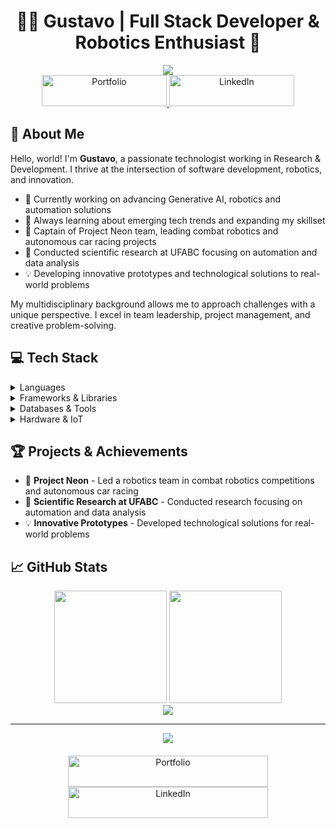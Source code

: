 # <div align="center">👨‍💻 Gustavo | Full Stack Developer & Robotics Enthusiast 🤖</div>

<div align="center">
  <img src="https://readme-typing-svg.herokuapp.com/?lines=Full+Stack+Developer;Robotics+Expert;Research+Enthusiast;Innovation+Driven&font=Fira%20Code&center=true&width=380&height=50">
</div>

<div align="center">
  <a href="https://portfolio-site-b708zcgxw-gustavodrls-projects.vercel.app/">
    <img src="https://img.shields.io/badge/PORTFOLIO-%E2%86%92-brightgreen?style=for-the-badge&labelColor=black&color=20B2AA&logoColor=white" alt="Portfolio" width="200" height="50"/>
  </a>
  
  <a href="https://www.linkedin.com/in/gustavodrl/">
    <img src="https://img.shields.io/badge/LinkedIn-%E2%86%92-blue?style=for-the-badge&logo=linkedin&labelColor=0077B5&color=0A66C2&logoColor=white" alt="LinkedIn" width="200" height="50"/>
  </a>
</div>

## 🚀 About Me

Hello, world! I'm **Gustavo**, a passionate technologist working in Research & Development. I thrive at the intersection of software development, robotics, and innovation.

- 🔭 Currently working on advancing Generative AI, robotics and automation solutions
- 🌱 Always learning about emerging tech trends and expanding my skillset
- 👥 Captain of Project Neon team, leading combat robotics and autonomous car racing projects
- 🔬 Conducted scientific research at UFABC focusing on automation and data analysis
- 💡 Developing innovative prototypes and technological solutions to real-world problems

My multidisciplinary background allows me to approach challenges with a unique perspective. I excel in team leadership, project management, and creative problem-solving.

## 💻 Tech Stack

<details>
<summary>Languages</summary>
<p>

![Python](https://img.shields.io/badge/python-3670A0?style=for-the-badge&logo=python&logoColor=ffdd54)
![JavaScript](https://img.shields.io/badge/javascript-%23323330.svg?style=for-the-badge&logo=javascript&logoColor=%23F7DF1E)
![C](https://img.shields.io/badge/c-%2300599C.svg?style=for-the-badge&logo=c&logoColor=white)
![HTML5](https://img.shields.io/badge/html5-%23E34F26.svg?style=for-the-badge&logo=html5&logoColor=white)
![CSS3](https://img.shields.io/badge/css3-%231572B6.svg?style=for-the-badge&logo=css3&logoColor=white)
![Shell Script](https://img.shields.io/badge/shell_script-%23121011.svg?style=for-the-badge&logo=gnu-bash&logoColor=white)
![LaTeX](https://img.shields.io/badge/latex-%23008080.svg?style=for-the-badge&logo=latex&logoColor=white)

</p>
</details>

<details>
<summary>Frameworks & Libraries</summary>
<p>

![Vue.js](https://img.shields.io/badge/vue.js-%2335495e.svg?style=for-the-badge&logo=vuedotjs&logoColor=%234FC08D)
![NodeJS](https://img.shields.io/badge/node.js-6DA55F?style=for-the-badge&logo=node.js&logoColor=white)
![TensorFlow](https://img.shields.io/badge/TensorFlow-%23FF6F00.svg?style=for-the-badge&logo=TensorFlow&logoColor=white)
![PyTorch](https://img.shields.io/badge/PyTorch-%23EE4C2C.svg?style=for-the-badge&logo=PyTorch&logoColor=white)
![Keras](https://img.shields.io/badge/Keras-%23D00000.svg?style=for-the-badge&logo=Keras&logoColor=white)
![scikit-learn](https://img.shields.io/badge/scikit--learn-%23F7931E.svg?style=for-the-badge&logo=scikit-learn&logoColor=white)
![NumPy](https://img.shields.io/badge/numpy-%23013243.svg?style=for-the-badge&logo=numpy&logoColor=white)
![Pandas](https://img.shields.io/badge/pandas-%23150458.svg?style=for-the-badge&logo=pandas&logoColor=white)
![Scipy](https://img.shields.io/badge/SciPy-%230C55A5.svg?style=for-the-badge&logo=scipy&logoColor=%white)
![Matplotlib](https://img.shields.io/badge/Matplotlib-%23ffffff.svg?style=for-the-badge&logo=Matplotlib&logoColor=black)
![ROS](https://img.shields.io/badge/ros-%230A0FF9.svg?style=for-the-badge&logo=ros&logoColor=white)

</p>
</details>

<details>
<summary>Databases & Tools</summary>
<p>

![Postgres](https://img.shields.io/badge/postgres-%23316192.svg?style=for-the-badge&logo=postgresql&logoColor=white)
![MySQL](https://img.shields.io/badge/mysql-4479A1.svg?style=for-the-badge&logo=mysql&logoColor=white)
![Docker](https://img.shields.io/badge/docker-%230db7ed.svg?style=for-the-badge&logo=docker&logoColor=white)
![Power Bi](https://img.shields.io/badge/power_bi-F2C811?style=for-the-badge&logo=powerbi&logoColor=black)
![Apache Spark](https://img.shields.io/badge/Apache%20Spark-FDEE21?style=for-the-badge&logo=apachespark&logoColor=black)
![Anaconda](https://img.shields.io/badge/Anaconda-%2344A833.svg?style=for-the-badge&logo=anaconda&logoColor=white)
![NPM](https://img.shields.io/badge/NPM-%23CB3837.svg?style=for-the-badge&logo=npm&logoColor=white)
![Drupal](https://img.shields.io/badge/drupal-%230678BE.svg?style=for-the-badge&logo=drupal&logoColor=white)
![Gimp](https://img.shields.io/badge/Gimp-657D8B?style=for-the-badge&logo=gimp&logoColor=FFFFFF)

</p>
</details>

<details>
<summary>Hardware & IoT</summary>
<p>

![Arduino](https://img.shields.io/badge/-Arduino-00979D?style=for-the-badge&logo=Arduino&logoColor=white)
![Raspberry Pi](https://img.shields.io/badge/-RaspberryPi-C51A4A?style=for-the-badge&logo=Raspberry-Pi)
![Espressif](https://img.shields.io/badge/espressif-E7352C.svg?style=for-the-badge&logo=espressif&logoColor=white)

</p>
</details>

## 🏆 Projects & Achievements

- 🤖 **Project Neon** - Led a robotics team in combat robotics competitions and autonomous car racing
- 🔬 **Scientific Research at UFABC** - Conducted research focusing on automation and data analysis
- 💡 **Innovative Prototypes** - Developed technological solutions for real-world problems

## 📈 GitHub Stats

<div align="center">
  <img height="180em" src="https://github-readme-stats.vercel.app/api?username=gustavodrl&show_icons=true&theme=radical&include_all_commits=true&count_private=true"/>
  <img height="180em" src="https://github-readme-stats.vercel.app/api/top-langs/?username=gustavodrl&layout=compact&langs_count=7&theme=radical"/>
</div>

<div align="center">
  <img src="https://github-profile-trophy.vercel.app/?username=gustavodrl&theme=onedark&row=1&column=6" />
</div>

---

<div align="center">
  <img src="https://komarev.com/ghpvc/?username=gustavodrl&color=blueviolet&style=for-the-badge">
  
  <div style="margin-top: 20px;">
    <a href="https://portfolio-site-b708zcgxw-gustavodrls-projects.vercel.app/">
      <img src="https://img.shields.io/badge/Visit%20My%20Portfolio%20Site-%E2%86%92-20B2AA?style=for-the-badge&labelColor=black&logoColor=white" alt="Portfolio" width="320" height="50"/>
    </a>
    <a href="https://www.linkedin.com/in/gustavodrl/">
      <img src="https://img.shields.io/badge/Connect%20on%20LinkedIn-%E2%86%92-0A66C2?style=for-the-badge&logo=linkedin&labelColor=0077B5&logoColor=white" alt="LinkedIn" width="320" height="50"/>
    </a>
  </div>
</div>
